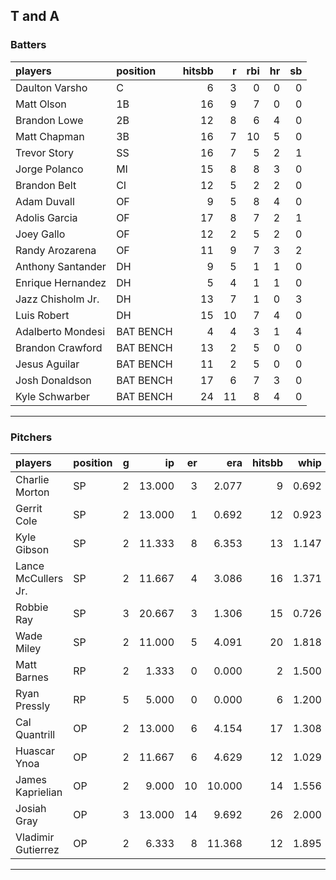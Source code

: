 ## T and A

### Batters

 
|players           |position  | hitsbb|  r| rbi| hr| sb| 
|:-----------------|:---------|------:|--:|---:|--:|--:| 
|Daulton Varsho    |C         |      6|  3|   0|  0|  0| 
|Matt Olson        |1B        |     16|  9|   7|  0|  0| 
|Brandon Lowe      |2B        |     12|  8|   6|  4|  0| 
|Matt Chapman      |3B        |     16|  7|  10|  5|  0| 
|Trevor Story      |SS        |     16|  7|   5|  2|  1| 
|Jorge Polanco     |MI        |     15|  8|   8|  3|  0| 
|Brandon Belt      |CI        |     12|  5|   2|  2|  0| 
|Adam Duvall       |OF        |      9|  5|   8|  4|  0| 
|Adolis Garcia     |OF        |     17|  8|   7|  2|  1| 
|Joey Gallo        |OF        |     12|  2|   5|  2|  0| 
|Randy Arozarena   |OF        |     11|  9|   7|  3|  2| 
|Anthony Santander |DH        |      9|  5|   1|  1|  0| 
|Enrique Hernandez |DH        |      5|  4|   1|  1|  0| 
|Jazz Chisholm Jr. |DH        |     13|  7|   1|  0|  3| 
|Luis Robert       |DH        |     15| 10|   7|  4|  0| 
|Adalberto Mondesi |BAT BENCH |      4|  4|   3|  1|  4| 
|Brandon Crawford  |BAT BENCH |     13|  2|   5|  0|  0| 
|Jesus Aguilar     |BAT BENCH |     11|  2|   5|  0|  0| 
|Josh Donaldson    |BAT BENCH |     17|  6|   7|  3|  0| 
|Kyle Schwarber    |BAT BENCH |     24| 11|   8|  4|  0| 


* * *

### Pitchers

 
|players             |position |  g|     ip| er|    era| hitsbb|  whip| so|  w| sv| 
|:-------------------|:--------|--:|------:|--:|------:|------:|-----:|--:|--:|--:| 
|Charlie Morton      |SP       |  2| 13.000|  3|  2.077|      9| 0.692| 12|  1|  0| 
|Gerrit Cole         |SP       |  2| 13.000|  1|  0.692|     12| 0.923| 24|  2|  0| 
|Kyle Gibson         |SP       |  2| 11.333|  8|  6.353|     13| 1.147|  7|  1|  0| 
|Lance McCullers Jr. |SP       |  2| 11.667|  4|  3.086|     16| 1.371| 10|  0|  0| 
|Robbie Ray          |SP       |  3| 20.667|  3|  1.306|     15| 0.726| 34|  2|  0| 
|Wade Miley          |SP       |  2| 11.000|  5|  4.091|     20| 1.818|  7|  1|  0| 
|Matt Barnes         |RP       |  2|  1.333|  0|  0.000|      2| 1.500|  2|  0|  0| 
|Ryan Pressly        |RP       |  5|  5.000|  0|  0.000|      6| 1.200|  5|  0|  4| 
|Cal Quantrill       |OP       |  2| 13.000|  6|  4.154|     17| 1.308| 12|  0|  0| 
|Huascar Ynoa        |OP       |  2| 11.667|  6|  4.629|     12| 1.029|  8|  0|  0| 
|James Kaprielian    |OP       |  2|  9.000| 10| 10.000|     14| 1.556| 12|  0|  0| 
|Josiah Gray         |OP       |  3| 13.000| 14|  9.692|     26| 2.000| 13|  0|  0| 
|Vladimir Gutierrez  |OP       |  2|  6.333|  8| 11.368|     12| 1.895|  3|  0|  0| 


* * *


